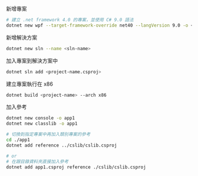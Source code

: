 新增專案
```sh
# 建立 .net framework 4.0 的專案，並使用 C# 9.0 語法
dotnet new wpf --target-framework-override net40 --langVersion 9.0 -o <project-name>
```
新增解決方案
```sh
dotnet new sln --name <sln-name>
```

加入專案到解決方案中
```sh
dotnet sln add <project-name.csproj>
```

建立專案執行在 x86 
```sh
dotnet build <project-name> --arch x86
```

加入參考

```sh
dotnet new console -o app1
dotnet new classlib -o app1

# 切換到指定專案中再加入類別專案的參考
cd ./app1
dotnet add reference ../cslib/cslib.csproj

# or
# 在跟目錄資料夾直接加入參考
dotnet add app1.csproj reference ./cslib/cslib.csproj
```
